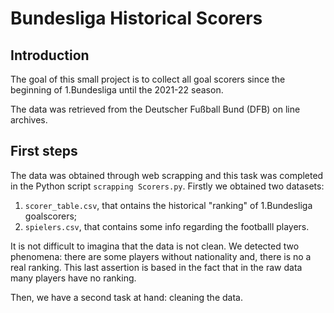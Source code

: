 # Bundesliga Historical Scorers

## Introduction

The goal of this small project is to collect all goal scorers since the beginning of 1.Bundesliga until the 2021-22 season.

The data was retrieved from the Deutscher Fußball Bund (DFB) on line archives.

## First steps

The data was obtained through web scrapping and this task was completed in the Python script `scrapping Scorers.py`. Firstly we obtained two datasets:

1. `scorer_table.csv`, that ontains the historical "ranking" of 1.Bundesliga goalscorers;
2. `spielers.csv`, that contains some info regarding the footballl players.

It is not difficult to imagina that the data is not clean. We detected two phenomena: there are some players without nationality and, there is no a real ranking. This last assertion is based in the fact that in the raw data many players have no ranking.

Then, we have a second task at hand: cleaning the data.